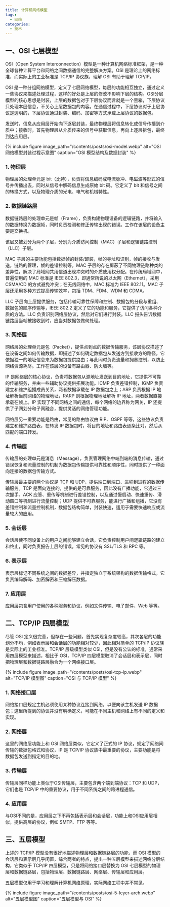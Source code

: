 ```yaml
---
title: 计算机网络模型
tags:
  - 网络
categories:
  - 技术
---
```


## 一、OSI 七层模型

OSI（Open System Interconnection）模型是一种计算机网络标准框架，是一种全球各种计算平台和网络之间数据通信的完整解决方案。OSI 是理论上的网络标准，而实际上的工业标准是 TCP/IP 协议族，理解 OSI 有助于理解 TCP/IP。

OSI 是一种分组网络模型，定义了七层网络模型，每层的功能相互独立，通过定义一些协议来描述处理过程，这样的好处是上层的修改不影响下层的结构。OSI分层模型的核心思想是封装，上层的数据包对于下层协议而言就是一个黑箱，下层协议只处理本层信息，不关心上层数据包的内容。在通信过程中，下层协议对于上层协议是透明的，下层协议通过封装、编码、加密等方式承载上层协议的数据包。

发送时，信息从应用层开始向下逐层封装，最终物理层将信息转化成信号传播到介质中；接收时，首先物理层从介质传来的信号中获取信息，再向上逐层拆包，最终到达应用层。

{% include figure image_path="/contents/posts/osi-model.webp" alt="OSI 网络模型封装过程示意图" caption="OSI 模型结构及数据封装" %}

### 1. 物理层

物理层的处理单元是 bit（比特），负责将信息编码成电流脉冲、电磁波等形式的信号并传播出去，同时从信号中解码信息生成原始 bit 码。它定义了 bit 和信号之间的转换方式，以及物理介质的光电、电气和机械特性。

### 2. 数据链路层

数据链路层的处理单元是帧（Frame），负责构建物理设备的逻辑链路，并将输入的数据转换为数据帧，同时负责检测和修正传输出现的错误。工作在该层的设备主要是交换机。

该层又被划分为两个子层，分别为介质访问控制（MAC）子层和逻辑链路控制（LLC）子层。

MAC 子层的主要功能包括数据帧的封装/卸装，帧的寻址和识别，帧的接收与发送，链路的管理，帧的差错控制等。MAC 子层的存在屏蔽了不同物理链路种类的差异性，解决了局域网共用信道出现冲突时的介质使用权分配。在传统局域网中，普遍使用的 MAC 标准是 IEEE 802.3，即通常所说的以太网（Ethernet），采用 CSMA/CD 的方式避免冲突；在无线网络中，MAC 标准为 IEEE 802.11。MAC 子层还采用多种方式提高传输效率，包括 TDM、FDM、WDM 和 CDMA。

LLC 子层向上层提供服务，包括传输可靠性保障和控制、数据包的分段与重组、数据包的顺序传输等，IEEE 802.2 定义了它的功能和服务，它提供了访问各种介质的方法。LLC 负责识别网络层协议，然后对它们进行封装。LLC 报头告诉数据链路层当帧被接收到时，应当对数据包做何处理。

### 3. 网络层

网络层的处理单元是包（Packet），提供点到点的数据传输服务，该层协议描述了在设备之间如何传输数据，即描述了如何确定数据包从发送方到接收方的路径，它依据独一的地址信息来为数据包提供路由；与此同时负责流量和拥塞控制，以防止网络资源耗尽。工作在该层的设备有路由器、防火墙等。

IP 是网络层的核心协议，负责将数据包从源地址发送到目的地址，它提供不可靠的传输服务，并由一些辅助协议提供拓展功能。ICMP 负责差错控制，IGMP 负责建立和维护组播成员关系，两者数据承载在 IP 数据包之上；ARP 负责根据 IP 地址解析当前网络的物理地址，RARP 则根据物理地址解析 IP 地址，两者数据直接承载在帧上。IP 实现了不同网络之间的通信，每个网络的边界称为网关，IP 还提供了子网划分和子网融合，提供灵活的网络管理功能。

网络层另一重要功能是路由，常见的路由协议由 RIP、OSPF 等等，这些协议负责建立和维护路由表，在转发 IP 数据包时，将目的地址和路由表逐条比对，然后从匹配的端口转发。

### 4. 传输层

传输层的处理单元是消息（Message），负责管理网络中端到端的消息传输，通过错误恢复和流量控制的机制为数据包传输提供可靠性和顺序性，同时提供了一种面向连接的数据包传输方式。

传输层最主要的两个协议是 TCP 和 UDP，提供端口到端口、进程到进程的数据传输服务。TCP 是面向连接的，提供的是可靠服务，因此没有广播功能，它通过三次握手、ACK 应答、重传等机制进行差错控制，以及通过慢启动、快速重传、滑动窗口等机制进行流量控制；UDP 提供不可靠服务，能进行广播和组播，它没有差错控制和流量控制机制，数据包结构简单，封装快速，适用于需要快速响应或流量较大的应用。

### 5. 会话层

会话层使不同设备上的用户之间能够建立会话，它负责控制用户间逻辑链路的建立和终止，同时负责报告上层的错误。常见的协议有 SSL/TLS 和 RPC 等。

### 6. 表示层

表示层标记不同系统之间的数据差异，并指定独立于系统架构的数据传输格式，它负责编码解码、加密解密和压缩解压数据。

### 7. 应用层

应用层包含用户使用的各种服务和协议，例如文件传输、电子邮件、Web 等等。

## 二、TCP/IP 四层模型

尽管 OSI 定义很完善，但存在一些问题，首先实现复杂度较高，其次各层的功能划分不均，例如表示层和会话层的功能相对较少，因此相对简单的 TCP/IP 协议族是实际上的工业标准。TCP/IP 层级模型类似 OSI，但是没有公认的标准，通常采用四层模型来描述，相比于 OSI，TCP/IP 四层模型取消了会话层和表示层，同时把物理层和数据链路层融合为一个网络接口层。

{% include figure image_path="/contents/posts/osi-tcp-ip.webp" alt="TCP/IP 模型图" caption="OSI 与 TCP/IP 模型" %}

### 1. 网络接口层

网络接口层规定主机必须使用某种协议连接到网络，以便向该主机发送 IP 数据包；这里所提到的协议并没有明确定义，可能在不同主机和网络上有不同的定义和实现。

### 2. 网络层

这里的网络层功能上和 OSI 网络层类似，它定义了正式的 IP 协议，规定了网络间传输的数据包格式和协议，IP 是 TCP/IP 协议族中最重要的协议，主要功能是将数据包发送到指定的目的地。

### 3. 传输层

传输层同样功能上类似于OSI传输层，主要包含两个端到端协议：TCP 和 UDP，它们也是 TCP/IP 中的重要协议，用于不同系统之间的跨进程通信。

### 4. 应用层

与OSI不同的是，应用层之下不再包括表示层和会话层，功能上和OSI应用层相似，提供高层的协议，例如 SMTP、FTP 等等。

## 三、五层模型

上述的 TCP/IP 模型没有很好地描述物理层和数据链路层的功能，而 OSI 模型的会话层和表示层几乎闲置，综合两者的特点，提出一种五层模型来描述网络分层结构，它类似于 TCP/IP 四层模型，只是将网络接口层替换为 OSI 七层模型的物理层和数据链路层，包括物理层、数据链路层、网络层、传输层和应用层。

五层模型仅用于学习和理解计算机网络原理，实际网络工程中并不常见。

{% include figure image_path="/contents/posts/osi-5-leyer-arch.webp" alt="五层模型图" caption="五层模型与 OSI" %}
